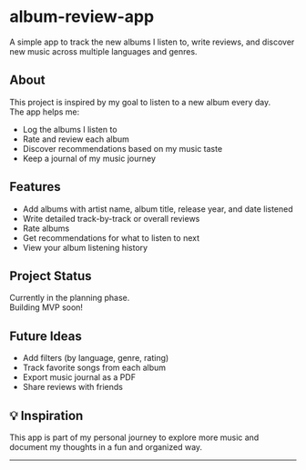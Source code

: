 # album-review-app
A simple app to track the new albums I listen to, write reviews, and discover new music across multiple languages and genres.

## About
This project is inspired by my goal to listen to a new album every day.  
The app helps me:
- Log the albums I listen to
- Rate and review each album
- Discover recommendations based on my music taste
- Keep a journal of my music journey

## Features
- Add albums with artist name, album title, release year, and date listened
- Write detailed track-by-track or overall reviews
- Rate albums
- Get recommendations for what to listen to next
- View your album listening history

## Project Status
Currently in the planning phase.  
Building MVP soon!

## Future Ideas
- Add filters (by language, genre, rating)
- Track favorite songs from each album
- Export music journal as a PDF
- Share reviews with friends

## 💡 Inspiration
This app is part of my personal journey to explore more music and document my thoughts in a fun and organized way.

---

